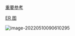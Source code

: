 [重要参考](https://juejin.cn/post/7095327443585597453#heading-12)

[ER 图](https://app.diagrams.net/#G1LZJdPQrZxJDsCtTSmlu8BvFkQWEz0B8L)

![image-20220510090610295](https://s2.loli.net/2022/05/10/UAt2pEJmeQvKoOP.png)
